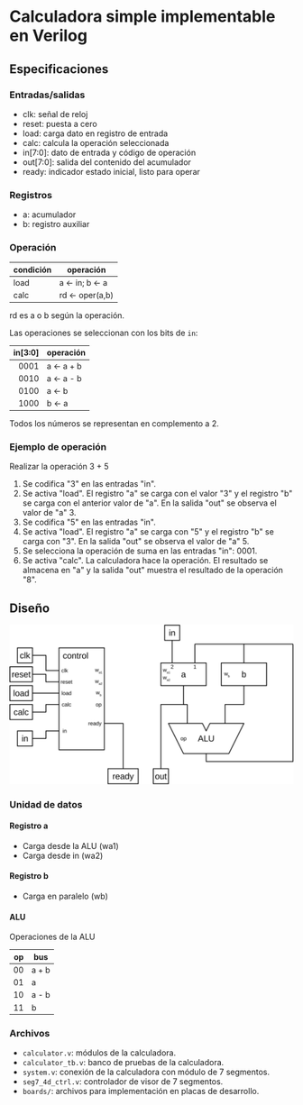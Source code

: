 Calculadora simple implementable en Verilog
===========================================

Especificaciones
----------------

### Entradas/salidas

  * clk: señal de reloj
  * reset: puesta a cero
  * load: carga dato en registro de entrada
  * calc: calcula la operación seleccionada
  * in[7:0]: dato de entrada y código de operación
  * out[7:0]: salida del contenido del acumulador
  * ready: indicador estado inicial, listo para operar

### Registros

  * a: acumulador
  * b: registro auxiliar

### Operación

|condición   | operación        |
|------------|------------------|
| load       | a <- in; b <- a  |
| calc       | rd <- oper(a,b)  |

rd es a o b según la operación.

Las operaciones se seleccionan con los bits de `in`:

| in[3:0] | operación  |
|--------:|------------|
|   0001  | a <- a + b |
|   0010  | a <- a - b |
|   0100  | a <- b     |
|   1000  | b <- a     |

Todos los números se representan en complemento a 2.

### Ejemplo de operación

Realizar la operación 3 + 5

1. Se codifica "3" en las entradas "in".
1. Se activa "load". El registro "a" se carga con el valor "3" y el registro "b" se carga con el anterior valor de "a". En la salida "out" se observa el valor de "a" 3.
1. Se codifica "5" en las entradas "in".
1. Se activa "load". El registro "a" se carga con "5" y el registro "b" se carga con "3". En la salida "out" se observa el valor de "a" 5.
1. Se selecciona la operación de suma en las entradas "in": 0001.
1. Se activa "calc". La calculadora hace la operación. El resultado se almacena en "a" y la salida "out" muestra el resultado de la operación "8".

Diseño
------

![Esquema del sistema](schematic.svg)

### Unidad de datos

#### Registro a

  * Carga desde la ALU (wa1)
  * Carga desde in (wa2)

#### Registro b

  * Carga en paralelo (wb)

#### ALU

Operaciones de la ALU

| op    | bus   |
|------:|-------|
|   00  | a + b |
|   01  | a     |
|   10  | a - b |
|   11  | b     |

### Archivos

* `calculator.v`: módulos de la calculadora.
* `calculator_tb.v`: banco de pruebas de la calculadora.
* `system.v`: conexión de la calculadora con módulo de 7 segmentos.
* `seg7_4d_ctrl.v`: controlador de visor de 7 segmentos.
* `boards/`: archivos para implementación en placas de desarrollo.
